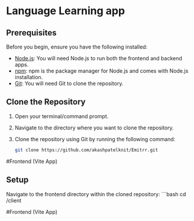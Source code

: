 # Language Learning app

## Prerequisites

Before you begin, ensure you have the following installed:

- [Node.js](https://nodejs.org/en/): You will need Node.js to run both the frontend and backend apps.
- [npm](https://www.npmjs.com/): npm is the package manager for Node.js and comes with Node.js installation.
- [Git](https://git-scm.com/): You will need Git to clone the repository.

## Clone the Repository

1. Open your terminal/command prompt.

2. Navigate to the directory where you want to clone the repository.

3. Clone the repository using Git by running the following command:

   ```bash
   git clone https://github.com/akashpatelknit/Emitrr.git

#Frontend (Vite App)
## Setup
 Navigate to the frontend directory within the cloned repository:
      ```bash
        cd /client

#Frontend (Vite App)



